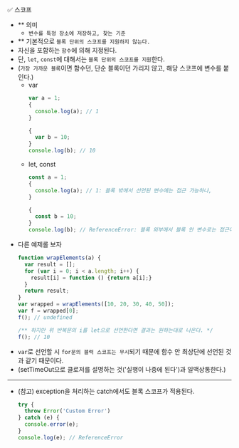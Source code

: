 ✅ 스코프

* ** 의미
  * `변수를 특정 장소에 저장하고, 찾는 기준`
* ** 기본적으로 `블록 단위의 스코프를 지원하지 않는다.`
* 자신을 포함하는 `함수`에 의해 지정된다.
* 단, `let`, `const`에 대해서는 `블록 단위의 스코프를 지원`한다.
* (`가장 가까운 블록`이면 함수던, 단순 블록이던 가리지 않고, 해당 스코프에 변수를 붙인다.)
  * var
    ```javascript
    var a = 1;
    {
      console.log(a); // 1
    }

    {
      var b = 10;
    }
    console.log(b); // 10
    ```
  * let, const
    ```javascript
    const a = 1;
    {
      console.log(a); // 1: 블록 밖에서 선언된 변수에는 접근 가능하나,
    }
    
    {
      const b = 10;
    }
    console.log(b); // ReferenceError: 블록 외부에서 블록 안 변수로는 접근이 불가능하다.
    ```
* 다른 예제롤 보자
  ```javascript
  function wrapElements(a) {
    var result = [];
    for (var i = 0; i < a.length; i++) {
      result[i] = function () {return a[i];}
    }
    return result;
  }
  var wrapped = wrapElements([10, 20, 30, 40, 50]);
  var f = wrapped[0];
  f(); // undefined

  /** 하지만 위 반복문의 i를 let으로 선언한다면 결과는 원하는대로 나온다. */
  f(); // 10
  ```
* `var`로 선언할 시 `for문의 블럭 스코프는 무시`되기 때문에 함수 안 최상단에 선언된 것과 같기 때문이다. 
* (setTimeOut으로 클로저를 설명하는 것('실행이 나중에 된다')과 일맥상통한다.)

<hr />

* (참고) exception을 처리하는 catch에서도 블록 스코프가 적용된다.
  ```javascript
  try {
    throw Error('Custom Error')
  } catch (e) {
    console.error(e);
  }
  console.log(e); // ReferenceError
  ```